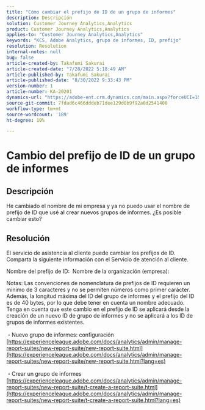```yaml
---
title: "Cómo cambiar el prefijo de ID de un grupo de informes"
description: Descripción
solution: Customer Journey Analytics,Analytics
product: Customer Journey Analytics,Analytics
applies-to: "Customer Journey Analytics,Analytics"
keywords: "KCS, Adobe Analytics, grupo de informes, ID, prefijo"
resolution: Resolution
internal-notes: null
bug: false
article-created-by: Takafumi Sakurai
article-created-date: "7/28/2022 5:18:49 AM"
article-published-by: Takafumi Sakurai
article-published-date: "8/30/2022 9:33:43 PM"
version-number: 1
article-number: KA-20201
dynamics-url: "https://adobe-ent.crm.dynamics.com/main.aspx?forceUCI=1&pagetype=entityrecord&etn=knowledgearticle&id=373311bf-340e-ed11-82e5-000d3a379369"
source-git-commit: 7fdad6c466dddeb71dee129d0b9f92a0d2541400
workflow-type: tm+mt
source-wordcount: '189'
ht-degree: 10%

---
```


# Cambio del prefijo de ID de un grupo de informes

## Descripción

He cambiado el nombre de mi empresa y ya no puedo usar el nombre de prefijo de ID que usé al crear nuevos grupos de informes. ¿Es posible cambiar esto?

## Resolución


El servicio de asistencia al cliente puede cambiar los prefijos de ID. Comparta la siguiente información con el Servicio de atención al cliente.

Nombre del prefijo de ID:  Nombre de la organización (empresa):

Notas: Las convenciones de nomenclatura de prefijos de ID requieren un mínimo de 3 caracteres y no se permiten números como primer carácter. Además, la longitud máxima del ID del grupo de informes y el prefijo del ID es de 40 bytes, por lo que debe tener en cuenta un nombre adecuado. Tenga en cuenta que este cambio en el prefijo de ID se aplicará desde la creación de un nuevo ID de grupo de informes y no se aplicará a los ID de grupos de informes existentes.

・Nuevo grupo de informes: configuración
[https://experienceleague.adobe.com/docs/analytics/admin/manage-report-suites/new-report-suite/new-report-suite.html](https://experienceleague.adobe.com/docs/analytics/admin/manage-report-suites/new-report-suite/new-report-suite.html?lang=es)

・Crear un grupo de informes
[https://experienceleague.adobe.com/docs/analytics/admin/manage-report-suites/new-report-suite/t-create-a-report-suite.html](https://experienceleague.adobe.com/docs/analytics/admin/manage-report-suites/new-report-suite/t-create-a-report-suite.html?lang=es)
